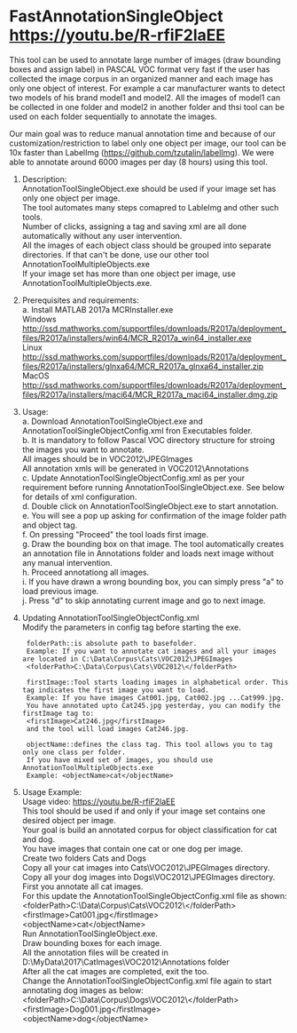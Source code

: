 # FastAnnotationSingleObject  https://youtu.be/R-rfiF2laEE
This tool can be used to annotate large number of images (draw bounding boxes and assign label) in PASCAL VOC format very fast if the user has collected the image corpus in an organized manner and each image has only one object of interest.
For example a car manufacturer wants to detect two models of his brand model1 and model2. All the images of model1 can be collected in one folder and model2 in another folder and thsi tool can be used on each folder sequentially to annotate the images. 

Our main goal was to reduce manual annotation time and because of our customization/restriction to label only one object per image, our tool can be 10x faster than LabelImg (https://github.com/tzutalin/labelImg). We were able to annotate around 6000 images per day (8 hours) using this tool.
 

1. Description: <br>
	AnnotationToolSingleObject.exe should be used if your image set has only one object per image. <br>
	The tool automates many steps comapred to LableImg and other such tools. <br>
	Number of clicks, assigning a tag and saving xml are all done automatically without any user intervention. <br>
	All the images of each object class should be grouped into separate directories. If that can't be done, use our other tool AnnotationToolMultipleObjects.exe  <br> 
	If your image set has more than one object per image, use AnnotationToolMultipleObjects.exe. <br>

2. Prerequisites and requirements:<br>
	a. Install MATLAB 2017a MCRInstaller.exe <br>
	   Windows http://ssd.mathworks.com/supportfiles/downloads/R2017a/deployment_files/R2017a/installers/win64/MCR_R2017a_win64_installer.exe <br>
	   Linux   http://ssd.mathworks.com/supportfiles/downloads/R2017a/deployment_files/R2017a/installers/glnxa64/MCR_R2017a_glnxa64_installer.zip <br>
	   MacOS   http://ssd.mathworks.com/supportfiles/downloads/R2017a/deployment_files/R2017a/installers/maci64/MCR_R2017a_maci64_installer.dmg.zip <br>

3. Usage:<br>
	a. Download AnnotationToolSingleObject.exe and AnnotationToolSingleObjectConfig.xml fron Executables folder. <br>
	b. It is mandatory to follow Pascal VOC directory structure for stroing the images you want to annotate. <br>
	      All images should be in VOC2012\JPEGImages <br>
	      All annotation xmls will be generated in VOC2012\Annotations <br>
	c. Update AnnotationToolSingleObjectConfig.xml as per your requirement before running AnnotationToolSingleObject.exe. See below for details of xml configuration. <br>
	d. Double click on AnnotationToolSingleObject.exe to start annotation. <br> 
	e. You will see a pop up asking for confirmation of the image folder path and object tag.<br> 
	f. On pressing "Proceed" the tool loads first image.<br>
	g. Draw the bounding box on that image. The tool automatically creates an annotation file in Annotations folder and loads next image without any manual intervention.<br>
	h. Proceed annotationg all images. <br>
	i. If you have drawn a wrong bounding box, you can simply press "a" to load previous image.<br>
	j. Press "d" to skip annotating current image and go to next image. <br>

4. Updating AnnotationToolSingleObjectConfig.xml<br>
        Modify the parameters in config tag before starting the exe.<br>

        folderPath::is absolute path to basefolder. 
        Example: If you want to annotate cat images and all your images are located in C:\Data\Corpus\Cats\VOC2012\JPEGImages
        <folderPath>C:\Data\Corpus\Cats\VOC2012\</folderPath> 

        firstImage::Tool starts loading images in alphabetical order. This tag indicates the first image you want to load.
        Example: If you have images Cat001.jpg, Cat002.jpg ...Cat999.jpg.
        You have annotated upto Cat245.jpg yesterday, you can modify the firstImage tag to: 
        <firstImage>Cat246.jpg</firstImage> 
        and the tool will load images Cat246.jpg. 
        
        objectName::defines the class tag. This tool allows you to tag only one class per folder. 
        If you have mixed set of images, you should use AnnotationToolMultipleObjects.exe 
        Example: <objectName>cat</objectName>

5. Usage Example: <br>
        Usage video: https://youtu.be/R-rfiF2laEE  <br>
	This tool should be used if and only if your image set contains one desired object per image. <br>
	Your goal is build an annotated corpus for object classification for cat and dog. <br>
	You have images that contain one cat or one dog per image. <br>
	Create two folders Cats and Dogs <br>
	Copy all your cat images into Cats\VOC2012\JPEGImages directory.<br>
	Copy all your dog images into Dogs\VOC2012\JPEGImages directory. <br>
	First you annotate all cat images.<br>
	For this update the AnnotationToolSingleObjectConfig.xml file as shown: <br>
	\<folderPath\>C:\Data\Corpus\Cats\VOC2012\\<\/folderPath\> <br>
	\<firstImage\>Cat001.jpg\<\/firstImage\> <br>
	\<objectName\>cat\<\/objectName\> <br>
	Run AnnotationToolSingleObject.exe. <br>
	Draw bounding boxes for each image. <br>
	All the annotation files will be created in D:\MyData\2017\CatImages\VOC2012\Annotations folder <br>
	After all the cat images are completed, exit the too. <br>
	Change the AnnotationToolSingleObjectConfig.xml file again to start annotating dog images as below: <br>
	\<folderPath\>C:\Data\Corpus\Dogs\VOC2012\\<\/folderPath\> <br>
	\<firstImage\>Dog001.jpg\<\/firstImage\> <br>
	\<objectName\>dog\<\/objectName\> <br>
